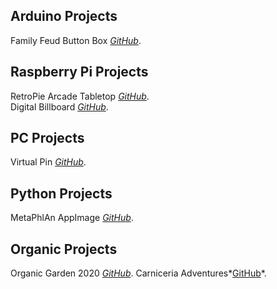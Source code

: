 ## Arduino Projects

Family Feud Button Box *[GitHub](https://erniethetech.github.io/lock_out/)*.

## Raspberry Pi Projects

RetroPie Arcade Tabletop *[GitHub](https://erniethetech.github.io/retro_pi/)*.<br>
Digital Billboard *[GitHub](https://erniethetech.github.io/dbb/)*.

## PC Projects

Virtual Pin *[GitHub](https://erniethetech.github.io/virtual_pin/)*.

## Python Projects
MetaPhlAn AppImage *[GitHub](https://github.com/Twin-Dragon97/AppImages-Capstone-Project/tree/pyinstaller_working)*.


## Organic Projects
Organic Garden 2020 *[GitHub](https://erniethetech.github.io/Organic_2020/)*.
Carniceria Adventures*[GitHub](https://erniethetech.github.io/Carniceria_Adventures/)*.

